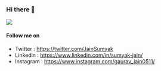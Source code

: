### Hi there 👋

![](https://github-readme-stats.vercel.app/api?username=sumyak&show_icons=true&line_height=30)

#### Follow me on
  - Twitter : https://twitter.com/JainSumyak
  - Linkedin : https://www.linkedin.com/in/sumyak-jain/
  - Instagram : https://www.instagram.com/gaurav_jain0511/
